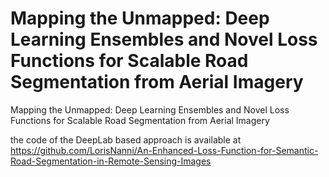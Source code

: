# Mapping the Unmapped: Deep Learning Ensembles and Novel Loss Functions for Scalable Road Segmentation from Aerial Imagery
Mapping the Unmapped: Deep Learning Ensembles and Novel Loss Functions for Scalable Road Segmentation from Aerial Imagery

the code of the DeepLab based approach is available at https://github.com/LorisNanni/An-Enhanced-Loss-Function-for-Semantic-Road-Segmentation-in-Remote-Sensing-Images
